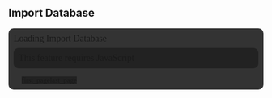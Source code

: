 ## Import Database
<div style="background: #333;padding:10px;border-radius:10px;" id="audioClipsContainer"><a style="font-size:18px;font-family:Poppins" id="audioImports">Loading Import Database</a><div id="audioClips"><noscript style="font-size:18px;font-family:Poppins;padding: 10px;display: block;background: #222;margin-top: 8px;border-radius: 10px;">This feature requires JavaScript</noscript></div><div class="navigation-container" style="padding:16px 16px 0;background: transparent;"><a class="material-icons" id="importnavprev" style="font-family:'MATERIAL ICONS';background: #222;">first_page</a><a class="material-icons" id="importnavnext" style="font-family:'MATERIAL ICONS';background: #222;">last_page</a></div></div><script src="/assets/js/browser.js"></script>
